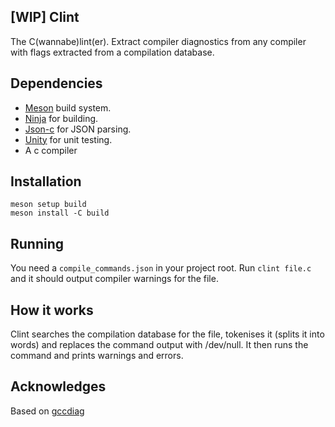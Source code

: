 [WIP] Clint
-----------

The C(wannabe)lint(er). Extract compiler diagnostics from any compiler with flags extracted from a compilation
database.

## Dependencies

- [Meson](https://github.com/mesonbuild/meson) build system.
- [Ninja](https://github.com/ninja-build/ninja) for building.
- [Json-c](https://github.com/json-c/json-c) for JSON parsing.
- [Unity](https://github.com/ThrowTheSwitch/Unity) for unit testing.
- A c compiler

## Installation

```
meson setup build
meson install -C build
```

## Running

You need a ```compile_commands.json``` in your project root. Run ```clint file.c``` and it should
output compiler warnings for the file.

## How it works

Clint searches the compilation database for the file, tokenises it (splits it into words)
and replaces the command output with /dev/null. It then runs the command and prints warnings
and errors.

## Acknowledges

Based on [gccdiag](https://gitlab.com/andrejr/gccdiag)
